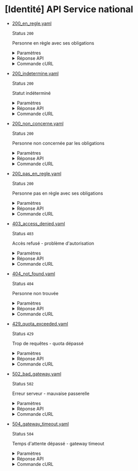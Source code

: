# [Identité] API Service national
* [200_en_regle.yaml](200_en_regle.yaml)

  Status `200`

  Personne en règle avec ses obligations

  <details><summary>Paramètres</summary>
  <p>

  ```json
  {
    "recipient": "78516753564212",
    "nomNaissance": "MARTIN",
    "prenoms[]": [
      "JEAN",
      "MICHEL"
    ],
    "anneeDateNaissance": 1990,
    "moisDateNaissance": 1,
    "jourDateNaissance": 15,
    "sexeEtatCivil": "M",
    "codeCogInseePaysNaissance": "99100",
    "codeCogInseeCommuneNaissance": "75056"
  }
  ```

  </p>
  </details>

  <details><summary>Réponse API</summary>
  <p>

  ```json
  {
    "data": {
      "statut_service_national": "en_regle",
      "commentaires": "Journée Défense et Citoyenneté effectuée le 15/06/2008"
    },
    "links": {},
    "meta": {}
  }
  ```

  </p>
  </details>

  <details><summary>Commande cURL</summary>
  <p>

  ```bash
  curl -H "Authorization: Bearer $token" \
    -G -d 'recipient=13002526500013' -d 'recipient=78516753564212' -d 'nomNaissance=MARTIN' -d 'prenoms[][]=JEAN' -d 'prenoms[][]=MICHEL' -d 'anneeDateNaissance=1990' -d 'moisDateNaissance=1' -d 'jourDateNaissance=15' -d 'sexeEtatCivil=M' -d 'codeCogInseePaysNaissance=99100' -d 'codeCogInseeCommuneNaissance=75056' \
    --url "https://staging.particulier.api.gouv.fr/v3/dsnj/service_national/identite"
  ```

  </p>
  </details>
* [200_indetermine.yaml](200_indetermine.yaml)

  Status `200`

  Statut indéterminé

  <details><summary>Paramètres</summary>
  <p>

  ```json
  {
    "recipient": "30380471503681",
    "nomNaissance": "PETIT",
    "prenoms[]": [
      "MARIE",
      "CLARA"
    ],
    "anneeDateNaissance": 1992,
    "moisDateNaissance": 11,
    "jourDateNaissance": 8,
    "sexeEtatCivil": "F",
    "codeCogInseePaysNaissance": "99100",
    "codeCogInseeCommuneNaissance": "13055"
  }
  ```

  </p>
  </details>

  <details><summary>Réponse API</summary>
  <p>

  ```json
  {
    "data": {
      "statut_service_national": "indetermine",
      "commentaires": "Situation en cours de traitement"
    },
    "links": {},
    "meta": {}
  }
  ```

  </p>
  </details>

  <details><summary>Commande cURL</summary>
  <p>

  ```bash
  curl -H "Authorization: Bearer $token" \
    -G -d 'recipient=13002526500013' -d 'recipient=30380471503681' -d 'nomNaissance=PETIT' -d 'prenoms[][]=MARIE' -d 'prenoms[][]=CLARA' -d 'anneeDateNaissance=1992' -d 'moisDateNaissance=11' -d 'jourDateNaissance=8' -d 'sexeEtatCivil=F' -d 'codeCogInseePaysNaissance=99100' -d 'codeCogInseeCommuneNaissance=13055' \
    --url "https://staging.particulier.api.gouv.fr/v3/dsnj/service_national/identite"
  ```

  </p>
  </details>
* [200_non_concerne.yaml](200_non_concerne.yaml)

  Status `200`

  Personne non concernée par les obligations

  <details><summary>Paramètres</summary>
  <p>

  ```json
  {
    "recipient": "86074581130864",
    "nomNaissance": "RICHARD",
    "prenoms[]": [
      "SOPHIE"
    ],
    "anneeDateNaissance": 1971,
    "moisDateNaissance": 3,
    "jourDateNaissance": 29,
    "sexeEtatCivil": "F",
    "codeCogInseePaysNaissance": "99100",
    "codeCogInseeCommuneNaissance": "33063"
  }
  ```

  </p>
  </details>

  <details><summary>Réponse API</summary>
  <p>

  ```json
  {
    "data": {
      "statut_service_national": "non_concerne",
      "commentaires": "Personne née avant 1978, non concernée par les obligations de service national"
    },
    "links": {},
    "meta": {}
  }
  ```

  </p>
  </details>

  <details><summary>Commande cURL</summary>
  <p>

  ```bash
  curl -H "Authorization: Bearer $token" \
    -G -d 'recipient=13002526500013' -d 'recipient=86074581130864' -d 'nomNaissance=RICHARD' -d 'prenoms[][]=SOPHIE' -d 'anneeDateNaissance=1971' -d 'moisDateNaissance=3' -d 'jourDateNaissance=29' -d 'sexeEtatCivil=F' -d 'codeCogInseePaysNaissance=99100' -d 'codeCogInseeCommuneNaissance=33063' \
    --url "https://staging.particulier.api.gouv.fr/v3/dsnj/service_national/identite"
  ```

  </p>
  </details>
* [200_pas_en_regle.yaml](200_pas_en_regle.yaml)

  Status `200`

  Personne pas en règle avec ses obligations

  <details><summary>Paramètres</summary>
  <p>

  ```json
  {
    "recipient": "26459558916366",
    "nomNaissance": "DUBOIS",
    "prenoms[]": [
      "THOMAS"
    ],
    "anneeDateNaissance": 1995,
    "moisDateNaissance": 6,
    "jourDateNaissance": 22,
    "sexeEtatCivil": "M",
    "codeCogInseePaysNaissance": "99100",
    "codeCogInseeCommuneNaissance": "69123"
  }
  ```

  </p>
  </details>

  <details><summary>Réponse API</summary>
  <p>

  ```json
  {
    "data": {
      "statut_service_national": "pas_en_regle",
      "commentaires": "Journée Défense et Citoyenneté non effectuée. Convocation prévue le 12/09/2023"
    },
    "links": {},
    "meta": {}
  }
  ```

  </p>
  </details>

  <details><summary>Commande cURL</summary>
  <p>

  ```bash
  curl -H "Authorization: Bearer $token" \
    -G -d 'recipient=13002526500013' -d 'recipient=26459558916366' -d 'nomNaissance=DUBOIS' -d 'prenoms[][]=THOMAS' -d 'anneeDateNaissance=1995' -d 'moisDateNaissance=6' -d 'jourDateNaissance=22' -d 'sexeEtatCivil=M' -d 'codeCogInseePaysNaissance=99100' -d 'codeCogInseeCommuneNaissance=69123' \
    --url "https://staging.particulier.api.gouv.fr/v3/dsnj/service_national/identite"
  ```

  </p>
  </details>
* [403_access_denied.yaml](403_access_denied.yaml)

  Status `403`

  Accès refusé - problème d'autorisation

  <details><summary>Paramètres</summary>
  <p>

  ```json
  {
    "recipient": "26459558916365",
    "nomNaissance": "LEROY",
    "prenoms[]": [
      "ANTOINE"
    ],
    "anneeDateNaissance": 1982,
    "moisDateNaissance": 4,
    "jourDateNaissance": 5,
    "sexeEtatCivil": "M",
    "codeCogInseePaysNaissance": "99100",
    "codeCogInseeCommuneNaissance": "69123"
  }
  ```

  </p>
  </details>

  <details><summary>Réponse API</summary>
  <p>

  ```json
  {
    "errors": [
      {
        "code": "39001",
        "title": "Accès refusé",
        "detail": "Le SIRET n'est pas autorisé à accéder à l'API",
        "source": null,
        "meta": {
          "provider": "DSNJ"
        }
      }
    ]
  }
  ```

  </p>
  </details>

  <details><summary>Commande cURL</summary>
  <p>

  ```bash
  curl -H "Authorization: Bearer $token" \
    -G -d 'recipient=13002526500013' -d 'recipient=26459558916365' -d 'nomNaissance=LEROY' -d 'prenoms[][]=ANTOINE' -d 'anneeDateNaissance=1982' -d 'moisDateNaissance=4' -d 'jourDateNaissance=5' -d 'sexeEtatCivil=M' -d 'codeCogInseePaysNaissance=99100' -d 'codeCogInseeCommuneNaissance=69123' \
    --url "https://staging.particulier.api.gouv.fr/v3/dsnj/service_national/identite"
  ```

  </p>
  </details>
* [404_not_found.yaml](404_not_found.yaml)

  Status `404`

  Personne non trouvée

  <details><summary>Paramètres</summary>
  <p>

  ```json
  {
    "recipient": "78516753564212",
    "nomNaissance": "INCONNU",
    "prenoms[]": [
      "PERSONNAGE"
    ],
    "anneeDateNaissance": 2000,
    "moisDateNaissance": 1,
    "jourDateNaissance": 1,
    "sexeEtatCivil": "M",
    "codeCogInseePaysNaissance": "99100",
    "codeCogInseeCommuneNaissance": "75056"
  }
  ```

  </p>
  </details>

  <details><summary>Réponse API</summary>
  <p>

  ```json
  {
    "errors": [
      {
        "code": "39003",
        "title": "Entité non trouvée",
        "detail": "Le siret ou siren indiqué n'existe pas, n'est pas connu ou ne comporte aucune information pour cet appel. Veuillez vérifier que l'identifiant correspond au périmètre couvert par l'API.",
        "source": null,
        "meta": {
          "provider": "DSNJ"
        }
      }
    ]
  }
  ```

  </p>
  </details>

  <details><summary>Commande cURL</summary>
  <p>

  ```bash
  curl -H "Authorization: Bearer $token" \
    -G -d 'recipient=13002526500013' -d 'recipient=78516753564212' -d 'nomNaissance=INCONNU' -d 'prenoms[][]=PERSONNAGE' -d 'anneeDateNaissance=2000' -d 'moisDateNaissance=1' -d 'jourDateNaissance=1' -d 'sexeEtatCivil=M' -d 'codeCogInseePaysNaissance=99100' -d 'codeCogInseeCommuneNaissance=75056' \
    --url "https://staging.particulier.api.gouv.fr/v3/dsnj/service_national/identite"
  ```

  </p>
  </details>
* [429_quota_exceeded.yaml](429_quota_exceeded.yaml)

  Status `429`

  Trop de requêtes - quota dépassé

  <details><summary>Paramètres</summary>
  <p>

  ```json
  {
    "recipient": "86074581130863",
    "nomNaissance": "DUPONT",
    "prenoms[]": [
      "PIERRE"
    ],
    "anneeDateNaissance": 1992,
    "moisDateNaissance": 7,
    "jourDateNaissance": 14,
    "sexeEtatCivil": "M",
    "codeCogInseePaysNaissance": "99100",
    "codeCogInseeCommuneNaissance": "35238"
  }
  ```

  </p>
  </details>

  <details><summary>Réponse API</summary>
  <p>

  ```json
  {
    "errors": [
      {
        "code": "39004",
        "title": "Quota dépassé",
        "detail": "Le quota de requêtes autorisées a été dépassé. Veuillez réessayer plus tard.",
        "source": null,
        "meta": {
          "provider": "DSNJ"
        }
      }
    ]
  }
  ```

  </p>
  </details>

  <details><summary>Commande cURL</summary>
  <p>

  ```bash
  curl -H "Authorization: Bearer $token" \
    -G -d 'recipient=13002526500013' -d 'recipient=86074581130863' -d 'nomNaissance=DUPONT' -d 'prenoms[][]=PIERRE' -d 'anneeDateNaissance=1992' -d 'moisDateNaissance=7' -d 'jourDateNaissance=14' -d 'sexeEtatCivil=M' -d 'codeCogInseePaysNaissance=99100' -d 'codeCogInseeCommuneNaissance=35238' \
    --url "https://staging.particulier.api.gouv.fr/v3/dsnj/service_national/identite"
  ```

  </p>
  </details>
* [502_bad_gateway.yaml](502_bad_gateway.yaml)

  Status `502`

  Erreur serveur - mauvaise passerelle

  <details><summary>Paramètres</summary>
  <p>

  ```json
  {
    "recipient": "78516753564212",
    "nomNaissance": "DURAND",
    "prenoms[]": [
      "PAUL"
    ],
    "anneeDateNaissance": 1985,
    "moisDateNaissance": 8,
    "jourDateNaissance": 10,
    "sexeEtatCivil": "M",
    "codeCogInseePaysNaissance": "99100",
    "codeCogInseeCommuneNaissance": "75056"
  }
  ```

  </p>
  </details>

  <details><summary>Réponse API</summary>
  <p>

  ```json
  {
    "errors": [
      {
        "code": "39002",
        "title": "Erreur serveur",
        "detail": "Une erreur est survenue lors de la connexion au service distant.",
        "source": null,
        "meta": {
          "provider": "DSNJ"
        }
      }
    ]
  }
  ```

  </p>
  </details>

  <details><summary>Commande cURL</summary>
  <p>

  ```bash
  curl -H "Authorization: Bearer $token" \
    -G -d 'recipient=13002526500013' -d 'recipient=78516753564212' -d 'nomNaissance=DURAND' -d 'prenoms[][]=PAUL' -d 'anneeDateNaissance=1985' -d 'moisDateNaissance=8' -d 'jourDateNaissance=10' -d 'sexeEtatCivil=M' -d 'codeCogInseePaysNaissance=99100' -d 'codeCogInseeCommuneNaissance=75056' \
    --url "https://staging.particulier.api.gouv.fr/v3/dsnj/service_national/identite"
  ```

  </p>
  </details>
* [504_gateway_timeout.yaml](504_gateway_timeout.yaml)

  Status `504`

  Temps d'attente dépassé - gateway timeout

  <details><summary>Paramètres</summary>
  <p>

  ```json
  {
    "recipient": "26459558916365",
    "nomNaissance": "BERNARD",
    "prenoms[]": [
      "JULIEN"
    ],
    "anneeDateNaissance": 1988,
    "moisDateNaissance": 5,
    "jourDateNaissance": 20,
    "sexeEtatCivil": "M",
    "codeCogInseePaysNaissance": "99100",
    "codeCogInseeCommuneNaissance": "92012"
  }
  ```

  </p>
  </details>

  <details><summary>Réponse API</summary>
  <p>

  ```json
  {
    "errors": [
      {
        "code": "39005",
        "title": "Temps d'attente dépassé",
        "detail": "Le service distant n'a pas répondu dans le temps imparti.",
        "source": null,
        "meta": {
          "provider": "DSNJ"
        }
      }
    ]
  }
  ```

  </p>
  </details>

  <details><summary>Commande cURL</summary>
  <p>

  ```bash
  curl -H "Authorization: Bearer $token" \
    -G -d 'recipient=13002526500013' -d 'recipient=26459558916365' -d 'nomNaissance=BERNARD' -d 'prenoms[][]=JULIEN' -d 'anneeDateNaissance=1988' -d 'moisDateNaissance=5' -d 'jourDateNaissance=20' -d 'sexeEtatCivil=M' -d 'codeCogInseePaysNaissance=99100' -d 'codeCogInseeCommuneNaissance=92012' \
    --url "https://staging.particulier.api.gouv.fr/v3/dsnj/service_national/identite"
  ```

  </p>
  </details>

